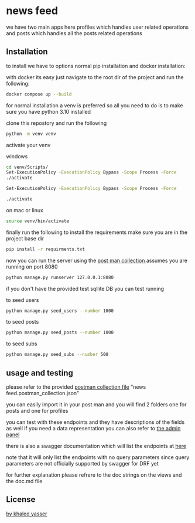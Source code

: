 # news feed

we have two main apps here profiles which handles user related operations
and posts which handles all the posts related operations 

## Installation

to install we have to options normal pip installation and docker installation:

with docker its easy just navigate to the root dir of the project and run the following:

```bash
docker compose up --build
```
for normal installation a venv is preferred so all you need to do is to make sure you have python 3.10 installed 

clone this repostory and run the following 

```bash
python -m venv venv
```

activate your venv 

windows 
```bash
cd venv/Scripts/
Set-ExecutionPolicy -ExecutionPolicy Bypass -Scope Process -Force
./activate
```

```bash
Set-ExecutionPolicy -ExecutionPolicy Bypass -Scope Process -Force
```

```bash
./activate
```

on  mac or linux 

```bash
source venv/bin/activate
```

finally run the following to install the requirements  make sure you are in the project base dir

```bash
pip install -r requirments.txt
```

now you can run the server using the [post man collection ](https://documenter.getpostman.com/view/14647839/2s8479ybmz)assumes you are running  on port 8080

```bash
python manage.py runserver 127.0.0.1:8080
```


if you don't have the provided test sqllite DB 
you can test running 

to seed users
```bash
python manage.py seed_users --number 1000
```
to seed posts
```bash
python manage.py seed_posts --number 1000
```
to seed subs
```bash
python manage.py seed_subs --number 500
```


## usage  and testing 
please refer to the provided [postman collection file](https://documenter.getpostman.com/view/14647839/2s8479ybmz) "news feed.postman_collection.json"

you can easily import it in your post man and you will find 2 folders one for posts and one for profiles 

you can test with these endpoints and they have descriptions of the fields as well if you need a data representation you can also refer to [the admin panel](http://127.0.0.1:8080/admin)


there is also a swagger documentation which will list the endpoints at [here](http://127.0.0.1:8080/)

note that it will only list the endpoints with no query parameters since query parameters are not officially supported by swagger for DRF yet 


for further explanation please refrere to the doc strings on the views and the doc.md file


## License
[by khaled yasser](kikokhaled.u@gmail.com)